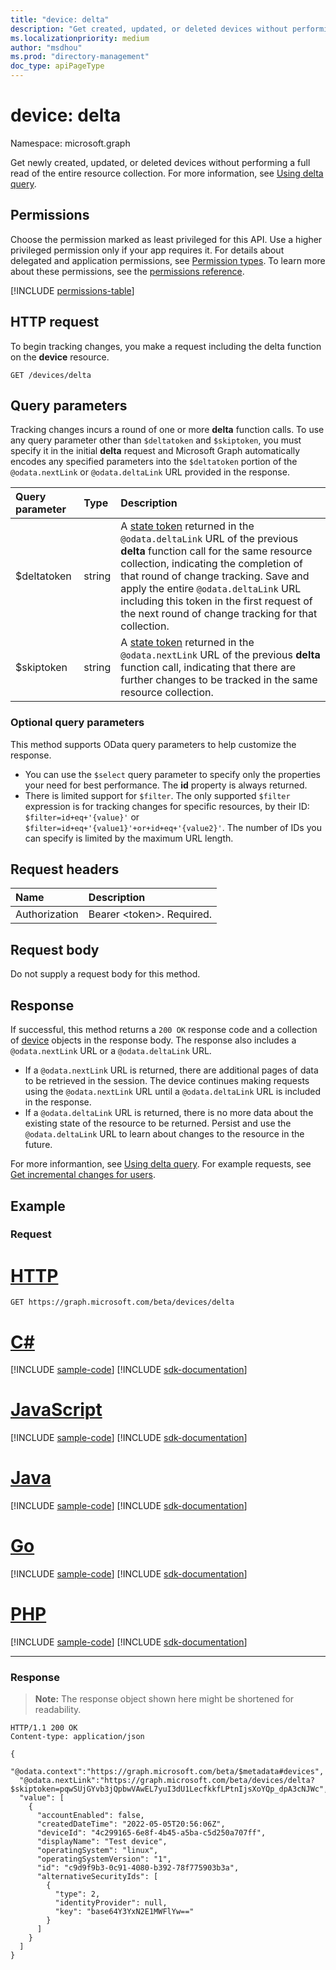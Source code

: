```yaml
---
title: "device: delta"
description: "Get created, updated, or deleted devices without performing a full read of the entire resource collection."
ms.localizationpriority: medium
author: "msdhou"
ms.prod: "directory-management"
doc_type: apiPageType
---
```


# device: delta

Namespace: microsoft.graph

Get newly created, updated, or deleted devices without performing a full read of the entire resource collection. For more information, see [Using delta query](/graph/delta-query-overview).

## Permissions

Choose the permission marked as least privileged for this API. Use a higher privileged permission only if your app requires it. For details about delegated and application permissions, see [Permission types](/graph/permissions-overview#permission-types). To learn more about these permissions, see the [permissions reference](/graph/permissions-reference).


<!-- { "blockType": "permissions", "name": "device_delta" } -->
[!INCLUDE [permissions-table](../includes/permissions/device-delta-permissions.md)]

## HTTP request
To begin tracking changes, you make a request including the delta function on the **device** resource. 

<!-- { "blockType": "ignored" } -->
```http
GET /devices/delta
```

## Query parameters

Tracking changes incurs a round of one or more **delta** function calls. To use any query parameter other than `$deltatoken` and `$skiptoken`, you must specify it in the initial **delta** request and Microsoft Graph automatically encodes any specified parameters into the `$deltatoken` portion of the `@odata.nextLink` or `@odata.deltaLink` URL provided in the response.

| Query parameter	   | Type	|Description|
|:---------------|:--------|:----------|
| $deltatoken | string | A [state token](/graph/delta-query-overview) returned in the `@odata.deltaLink` URL of the previous **delta** function call for the same resource collection, indicating the completion of that round of change tracking. Save and apply the entire `@odata.deltaLink` URL including this token in the first request of the next round of change tracking for that collection.|
| $skiptoken | string | A [state token](/graph/delta-query-overview) returned in the `@odata.nextLink` URL of the previous **delta** function call, indicating that there are further changes to be tracked in the same resource collection. |

### Optional query parameters

This method supports OData query parameters to help customize the response.

- You can use the `$select` query parameter to specify only the properties your need for best performance. The **id** property is always returned.
- There is limited support for `$filter`. The only supported `$filter` expression is for tracking changes for specific resources, by their ID:  `$filter=id+eq+'{value}'` or `$filter=id+eq+'{value1}'+or+id+eq+'{value2}'`. The number of IDs you can specify is limited by the maximum URL length.


## Request headers
| Name       | Description|
|:---------------|:----------|
| Authorization  | Bearer &lt;token&gt;. Required.|

## Request body
Do not supply a request body for this method.

## Response

If successful, this method returns a `200 OK` response code and a collection of [device](../resources/device.md) objects in the response body. The response also includes a `@odata.nextLink` URL or a `@odata.deltaLink` URL.

- If a `@odata.nextLink` URL is returned, there are additional pages of data to be retrieved in the session. The device continues making requests using the `@odata.nextLink` URL until a `@odata.deltaLink` URL is included in the response.
- If a `@odata.deltaLink` URL is returned, there is no more data about the existing state of the resource to be returned. Persist and use the `@odata.deltaLink` URL to learn about changes to the resource in the future.

For more informantion, see [Using delta query](/graph/delta-query-overview). For example requests, see [Get incremental changes for users](/graph/delta-query-users).

## Example
### Request


# [HTTP](#tab/http)
<!-- {
  "blockType": "request",
  "name": "device_delta"
}-->
```msgraph-interactive
GET https://graph.microsoft.com/beta/devices/delta
```

# [C#](#tab/csharp)
[!INCLUDE [sample-code](../includes/snippets/csharp/device-delta-csharp-snippets.md)]
[!INCLUDE [sdk-documentation](../includes/snippets/snippets-sdk-documentation-link.md)]

# [JavaScript](#tab/javascript)
[!INCLUDE [sample-code](../includes/snippets/javascript/device-delta-javascript-snippets.md)]
[!INCLUDE [sdk-documentation](../includes/snippets/snippets-sdk-documentation-link.md)]

# [Java](#tab/java)
[!INCLUDE [sample-code](../includes/snippets/java/device-delta-java-snippets.md)]
[!INCLUDE [sdk-documentation](../includes/snippets/snippets-sdk-documentation-link.md)]

# [Go](#tab/go)
[!INCLUDE [sample-code](../includes/snippets/go/device-delta-go-snippets.md)]
[!INCLUDE [sdk-documentation](../includes/snippets/snippets-sdk-documentation-link.md)]

# [PHP](#tab/php)
[!INCLUDE [sample-code](../includes/snippets/php/device-delta-php-snippets.md)]
[!INCLUDE [sdk-documentation](../includes/snippets/snippets-sdk-documentation-link.md)]

---

### Response
>**Note:** The response object shown here might be shortened for readability.
<!-- { 
  "blockType": "response",
  "truncated": true,
  "@odata.type": "microsoft.graph.device",
  "isCollection": true 
} --> 
```http
HTTP/1.1 200 OK
Content-type: application/json

{
  "@odata.context":"https://graph.microsoft.com/beta/$metadata#devices",
  "@odata.nextLink":"https://graph.microsoft.com/beta/devices/delta?$skiptoken=pqwSUjGYvb3jQpbwVAwEL7yuI3dU1LecfkkfLPtnIjsXoYQp_dpA3cNJWc",
  "value": [
    {
      "accountEnabled": false,
      "createdDateTime": "2022-05-05T20:56:06Z",
      "deviceId": "4c299165-6e8f-4b45-a5ba-c5d250a707ff",
      "displayName": "Test device",
      "operatingSystem": "linux",
      "operatingSystemVersion": "1",
      "id": "c9d9f9b3-0c91-4080-b392-78f775903b3a",
      "alternativeSecurityIds": [
        {
          "type": 2,
          "identityProvider": null,
          "key": "base64Y3YxN2E1MWFlYw=="
        }
      ]
    }
  ]
}
```

<!-- uuid: 8fcb5dbc-d5aa-4681-8e31-b001d5168d79
2015-10-25 14:57:30 UTC -->
<!--
{
  "type": "#page.annotation",
  "description": "device: delta",
  "keywords": "",
  "section": "documentation",
  "tocPath": "",
  "suppressions": [
  ]
}
-->

